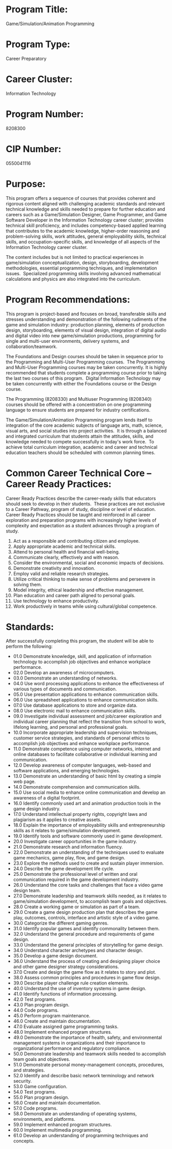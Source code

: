# Program Title:

Game/Simulation/Animation Programming

# Program Type:

Career Preparatory

# Career Cluster:

Information Technology

# Program Number:

8208300

# CIP Number:

0550041116

# Purpose:

This program offers a sequence of courses that provides coherent and rigorous content aligned with challenging academic standards and relevant technical knowledge and skills needed to prepare for further education and careers such as a Game/Simulation Designer, Game Programmer, and Game Software Developer in the Information Technology career cluster; provides technical skill proficiency, and includes competency-based applied learning that contributes to the academic knowledge, higher-order reasoning and problem-solving skills, work attitudes, general employability skills, technical skills, and occupation-specific skills, and knowledge of all aspects of the Information Technology career cluster.

The content includes but is not limited to practical experiences in game/simulation conceptualization, design, storyboarding, development methodologies, essential programming techniques, and implementation issues.  Specialized programming skills involving advanced mathematical calculations and physics are also integrated into the curriculum.

# Program Recommendations:

This program is project-based and focuses on broad, transferable skills and stresses understanding and demonstration of the following rudiments of the game and simulation industry: production planning, elements of production design, storyboarding, elements of visual design, integration of digital audio and digital video into new game/simulation productions, programming for single and multi-user environments, delivery systems, and collaboration/teamwork.

The Foundations and Design courses should be taken in sequence prior to the Programming and Multi-User Programming courses.  The Programming and Multi-User Programming courses may be taken concurrently. It is highly recommended that students complete a programming course prior to taking the last two courses of this program.  Digital Information Technology may be taken concurrently with either the Foundations course or the Design course.

The Programming (8208330) and Multiuser Programming (8208340) courses should be offered with a concentration on one programming language to ensure students are prepared for industry certifications.

The Game/Simulation/Animation Programming program lends itself to integration of the core academic subjects of language arts, math, science, visual arts, and social studies into project activities.  It is through a balanced and integrated curriculum that students attain the attitudes, skills, and knowledge needed to compete successfully in today's work force.  To achieve total curriculum integration, academic and career and technical education teachers should be scheduled with common planning times.

# Common Career Technical Core – Career Ready Practices:

Career Ready Practices describe the career-ready skills that educators should seek to develop in their students.  These practices are not exclusive to a Career Pathway, program of study, discipline or level of education.  Career Ready Practices should be taught and reinforced in all career exploration and preparation programs with increasingly higher levels of complexity and expectation as a student advances through a program of study.

1. Act as a responsible and contributing citizen and employee.
2. Apply appropriate academic and technical skills.
3. Attend to personal health and financial well-being.
4. Communicate clearly, effectively and with reason.
5. Consider the environmental, social and economic impacts of decisions.
6. Demonstrate creativity and innovation.
7. Employ valid and reliable research strategies.
8. Utilize critical thinking to make sense of problems and persevere in solving them.
9. Model integrity, ethical leadership and effective management.
10. Plan education and career path aligned to personal goals.
11. Use technology to enhance productivity.
12. Work productively in teams while using cultural/global competence.

# Standards:

After successfully completing this program, the student will be able to perform the following:

- 01.0	Demonstrate knowledge, skill, and application of information technology to accomplish job objectives and enhance workplace performance.   
- 02.0	Develop an awareness of microcomputers.   
- 03.0	Demonstrate an understanding of networks.   
- 04.0	Use word processing applications to enhance the effectiveness of various types of documents and communication.  
- 05.0	Use presentation applications to enhance communication skills.   
- 06.0	Use spreadsheet applications to enhance communication skills.  
- 07.0	Use database applications to store and organize data.  
- 08.0	Use electronic mail to enhance communication skills.  
- 09.0	Investigate individual assessment and job/career exploration and individual career planning that reflect the transition from school to work, lifelong learning, and personal and professional goals.   
- 10.0	Incorporate appropriate leadership and supervision techniques, customer service strategies, and standards of personal ethics to accomplish job objectives and enhance workplace performance.   
- 11.0	Demonstrate competence using computer networks, internet and online databases to facilitate collaborative or individual learning and communication.   
- 12.0	Develop awareness of computer languages, web-based and software applications, and emerging technologies.   
- 13.0	Demonstrate an understanding of basic html by creating a simple web page.  
- 14.0	Demonstrate comprehension and communication skills.   
- 15.0	Use social media to enhance online communication and develop an awareness of a digital footprint.  
- 16.0	Identify commonly used art and animation production tools in the game design industry.
- 17.0	Understand intellectual property rights, copyright laws and plagiarism as it applies to creative assets.
- 18.0	Explain the importance of employability skills and entrepreneurship skills as it relates to game/simulation development. 
- 19.0	Identify tools and software commonly used in game development. 
- 20.0	Investigate career opportunities in the game industry.
- 21.0	Demonstrate research and information fluency.
- 22.0	Demonstrate an understanding of the techniques used to evaluate game mechanics, game play, flow, and game design.
- 23.0	Explore the methods used to create and sustain player immersion.
- 24.0	Describe the game development life cycle.
- 25.0	Demonstrate the professional level of written and oral communication required in the game development industry.
- 26.0	Understand the core tasks and challenges that face a video game design team.
- 27.0	Demonstrate leadership and teamwork skills needed, as it relates to game/simulation development, to accomplish team goals and objectives.
- 28.0	Create a working game or simulation as part of a team.
- 29.0	Create a game design production plan that describes the game play, outcomes, controls, interface and artistic style of a video game.
- 30.0	Categorize the different gaming genres.
- 31.0	Identify popular games and identify commonality between them.
- 32.0	Understand the general procedure and requirements of game design.
- 33.0	Understand the general principles of storytelling for game design.
- 34.0	Understand character archetypes and character design.
- 35.0	Develop a game design document.
- 36.0	Understand the process of creating and designing player choice and other game designer strategy considerations.
- 37.0	Create and design the game flow as it relates to story and plot.
- 38.0	Assess common principles and procedures in game flow design.
- 39.0	Describe player challenge rule creation elements. 
- 40.0	Understand the use of inventory systems in game design.
- 41.0	Identify functions of information processing.
- 42.0	Test programs.
- 43.0	Plan program design.
- 44.0	Code programs.
- 45.0	Perform program maintenance.
- 46.0	Create and maintain documentation.
- 47.0	Evaluate assigned game programming tasks.
- 48.0	Implement enhanced program structures.
- 49.0	Demonstrate the importance of health, safety, and environmental management systems in organizations and their importance to organizational performance and regulatory compliance. 
- 50.0	Demonstrate leadership and teamwork skills needed to accomplish team goals and objectives. 
- 51.0	Demonstrate personal money-management concepts, procedures, and strategies.
- 52.0	Identify and describe basic network terminology and network security.
- 53.0	Game configuration.
- 54.0	Test programs.
- 55.0	Plan program design.
- 56.0	Create and maintain documentation.
- 57.0	Code programs.
- 58.0	Demonstrate an understanding of operating systems, environments, and platforms. 
- 59.0	Implement enhanced program structures.
- 60.0	Implement multimedia programming.
- 61.0	Develop an understanding of programming techniques and concepts.